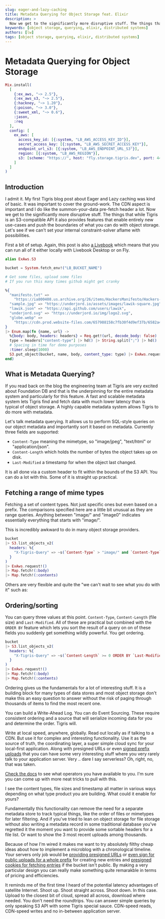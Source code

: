 ```yaml
---
slug: eager-and-lazy-caching
title: Metadata Querying for Object Storage feat. Elixir
description: >
  Now we get to the significantly more disruptive stuff. The things that while Tigris is an S3-compatible API it also provides features that enable entirely new use-cases and push the boundaries of what you can do with object storage. Let's see if we can't set your internal constraint-solver aflame with possibilities.
keywords: [object storage, querying, elixir, distributed systems]
authors: [lw]
tags: [object storage, querying, elixir, distributed systems]
---
```


# Metadata Querying for Object Storage

```elixir
Mix.install(
  [
    {:ex_aws, "~> 2.5"},
    {:ex_aws_s3, "~> 2.5"},
    {:hackney, "~> 1.20"},
    {:poison, "~> 3.0"},
    {:sweet_xml, "~> 0.6"},
    :jason,
    :req
  ],
  config: [
    ex_aws: [
      access_key_id: [{:system, "LB_AWS_ACCESS_KEY_ID"}],
      secret_access_key: [{:system, "LB_AWS_SECRET_ACCESS_KEY"}],
      endpoint_url_s3: [{:system, "LB_AWS_ENDPOINT_URL_S3"}],
      region: [{:system, "LB_AWS_REGION"}],
      s3: [scheme: "https://", host: "fly.storage.tigris.dev", port: 443]
    ]
  ]
)
```

## Introduction

I admit it. My first Tigris blog post about Eager and Lazy caching was kind of basic. It was important to cover the ground-work. The CDN aspect is important and I do like the summon-your-data pre-fetch header a lot. Now we get to the significantly more disruptive stuff. The things that while Tigris is an S3-compatible API it also provides features that enable entirely new use-cases and push the boundaries of what you can do with object storage. Let's see if we can't set your internal constraint-solver aflame with possibilities.

First a bit of setup. Again, this post is also [a Livebook](https://livebook.dev/run/?url=https://github.com/lawik/tigris-blogs/blob/main/2-metadata-querying.livemd) which means that you can run all of it either locally with Livebook Desktop or on Fly.

```elixir
alias ExAws.S3

bucket = System.fetch_env!("LB_BUCKET_NAME")

# Get some files, upload some files
# If you run this many times github might get cranky

%{
  "manifesto.txt" =>
    "https://ia800408.us.archive.org/26/items/HackersManifesto/Hackers-manafesto.txt",
  "sample.jpg" => "https://underjord.io/assets/images/lawik-square.jpg",
  "lawik.json" => "https://api.github.com/users/lawik",
  "underjord.svg" => "https://underjord.io/img/logo2.svg",
  "globe.webp" =>
    "https://cdn.prod.website-files.com/657988158c7fb30f4d9ef37b/6582a4f8d777a7f9c79bee68_Globally%20Distributed%20S3-compatible.webp"
}
|> Enum.map(fn {name, url} ->
  %{body: body, headers: headers} = Req.get!(url, decode_body: false)
  type = headers["content-type"] |> hd() |> String.split(";") |> hd()
  # Spacing in time for demo purposes
  :timer.sleep(1000)
  S3.put_object(bucket, name, body, content_type: type) |> ExAws.request!()
end)
```

## What is Metadata Querying?

If you read back on the blog the engineering team at Tigris are very excited about Foundation DB and that is the underpinning for the entire metadata system and particularly for this feature. A fast and scalable metadata system lets Tigris find and fetch data with much lower latency than is typical of object storage. A highly capable metadata system allows Tigris to do more with metadata.

Let's talk metadata querying. It allows us to perform SQL-style queries on our object metadata and importantly sort it based on metadata. Currently three fields are supported:

* `Content-Type` meaning the mimetype, so "image/jpeg", "text/html" or "application/json".
* `Content-Length` which holds the number of bytes the object takes up on disk.
* `Last-Modified` a timestamp for when the object last changed.

It is all done via a custom header to fit within the bounds of the S3 API. You can do a lot with this. Some of it is straight up practical.

## Fetching a range of mime types

Fetching a set of content types. Not just specific ones but even based on a prefix. The comparisons specified here are a little bit unusual as they are range queries. Anything between "image/" and "image0" indicates essentially everything that starts with "image/".

This is incredibly awkward to do in many object storage providers.

```elixir
bucket
|> S3.list_objects_v2(
  headers: %{
    "X-Tigris-Query" => ~s(`Content-Type` > "image/" and `Content-Type` < "image0")
  }
)
|> ExAws.request!()
|> Map.fetch!(:body)
|> Map.fetch!(:contents)
```

Others are very flexible and quite the "we can't wait to see what you do with it" such as:

## Ordering/sorting

You can query three values at this point. `Content-Type`, `Content-Length` (file size) and `Last-Modified`. All of these are practical but combined with the `ORDER BY` feature which lets you sort the result of a query on on of these fields you suddenly get something wildly powerful. You get ordering.

```elixir
bucket
|> S3.list_objects_v2(
  headers: %{
    "X-Tigris-Query" => ~s(`Content-Length` >= 0 ORDER BY `Last-Modified` DESC)
  }
)
|> ExAws.request!()
|> Map.fetch!(:body)
|> Map.fetch!(:contents)
```

Ordering gives us the fundamentals for a lot of interesting stuff. It is a building block for many types of data stores and most object storage don't make this an easy question to answer without the risk of paging through thousands of items to find the most recent one.

You can build a Write-Ahead Log. You can do Event Sourcing. These require consistent ordering and a source that will serialize incoming data for you and determine the order. Tigris will.

Write at local speed, anywhere, globally. Read out locally 
as if talking to a CDN. But use it for complex and interesting functionality. 
Use it as the source of truth, the coordinating layer, a super simple 
cloud sync for your local-first application. Along with
 presigned URLs or even [signed prefix uploads](https://www.tigrisdata.com/docs/objects/upload-via-html-form/)
 that you can have some very interesting stuff where you very rarely talk to your application server. Very .. dare I say serverless? Oh, right, no, that was taken.

[Check the docs](https://www.tigrisdata.com/docs/objects/query-metadata/) to see what operators you have available to you. I'm sure you can come up with more neat tricks to pull with this.

I see the content types, file sizes and timestamp all matter in various ways depending on what type product you are building. What could it enable for yours?

Fundamentally this functionality can remove the need for a separate metadata store to track typical things, like the order of files or mimetypes for later filtering. And if you've tried to lean on object storage for file storage without also writing a metadata record in some traditional database you've regretted it the moment you want to provide some sortable headers for a file list. Or want to show the 3 most recent uploads among thousands.

Because of how I'm wired it makes me want to try absolutely filthy cheap ideas about how to implement a microblog with a chronological timeline. Your servers only job would be [providing presigned URLs](https://www.tigrisdata.com/docs/objects/presigned/) or [even sign for public uploads for a whole prefix](https://www.tigrisdata.com/docs/objects/upload-via-html-form/) for creating new entries and [presigned cookies for fetching entries](https://www.tigrisdata.com/docs/objects/access-objects-via-cookies/) if the bucket isn't public. By making a very particular design you can really make something quite remarakble in terms of pricing and efficiencies.

It reminds me of the first time I heard of the potential latency advantages of satellite Internet. Shoot up. Shoot straight across. Shoot down. In this case. Upload to the closest bit of cloud, spread all across, download where needed. You don't need the roundtrips. You can answer simple queries by only speaking S3 API with some Tigris special sauce. CDN-speed reads, CDN-speed writes and no in-between application server.

<!-- livebook:{"offset":7287,"stamp":{"token":"XCP.L3dZI_ThJA48ptvCLrGjLVQIH27Qc9TvWU-59i-0sly-DZdUO9Ke-2_rJ3J0cZbtpwa3AEGlBMz4SCI9L_rd9tAlfEZSDcv5euXdRsaLM2K_PAOfsTCtfJaN6-lpiUqds3jD_pBHsqTY7MiTV-uSIE6vZVGiSnOCgVrW4O0mDKLsDSL1kFkKczvuwHyXUpOmLqBkI0Ph-3AWUieOWG2BWFNVEsj9ybC9DiRqaI4","version":2}} -->
